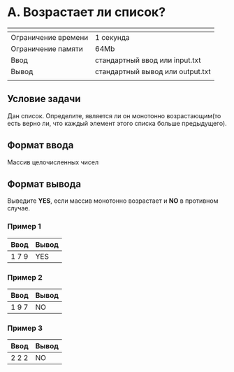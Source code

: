 # A. Возрастает ли список?

[]()|[]()
-------------------|---
Ограничение времени|	1 секунда
Ограничение памяти |	64Mb
Ввод               |	стандартный ввод или input.txt
Вывод              |	стандартный вывод или output.txt
[]()|[]()

## Условие задачи
Дан список. Определите, является ли он монотонно возрастающим(то есть верно ли, что каждый элемент этого списка больше предыдущего).

## Формат ввода
Массив целочисленных чисел

## Формат вывода
Выведите $\textbf{YES}$, если массив монотонно возрастает и $\textbf{NO}$ в противном случае.

### Пример 1
Ввод|Вывод
---|---
1 7 9|YES
[]()

### Пример 2
Ввод|Вывод
---|---
1 9 7|NO
[]()

### Пример 3
Ввод|Вывод
---|---
2 2 2|NO
[]()